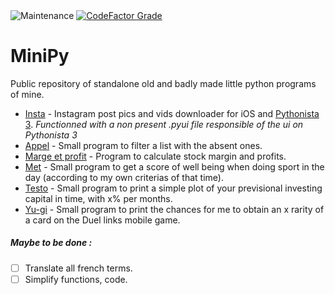 <img align="center" alt="Maintenance" src="https://img.shields.io/maintenance/no/2018"> <a href="https://www.codefactor.io/repository/github/jpn287/minipy"><img align="center" alt="CodeFactor Grade" src="https://img.shields.io/codefactor/grade/github/Jpn287/MiniPy/master"></a>

# MiniPy
Public repository of standalone old and badly made little python programs of mine. 

- [Insta](./Insta.py) - Instagram post pics and vids downloader for iOS and [Pythonista 3](http://omz-software.com/pythonista/). 
*Functionned with a non present .pyui file responsible of the ui on Pythonista 3*
- [Appel](./Appel.py) - Small program to filter a list with the absent ones.
- [Marge et profit](./marge_et_profit.py) - Program to calculate stock margin and profits.
- [Met](./met.py) - Small program to get a score of well being when doing sport in the day (according to my own criterias of that time).
- [Testo](./testo.py) - Small program to print a simple plot of your previsional investing capital in time, with x% per months.
- [Yu-gi](./Yu-gi.py) - Small program to print the chances for me to obtain an x rarity of a card on the Duel links mobile game.


##### Maybe to be done :
- [ ] Translate all french terms.
- [ ] Simplify functions, code.
